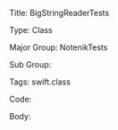 Title:  BigStringReaderTests

Type:   Class

Major Group: NotenikTests

Sub Group:   

Tags:   swift.class

Code:



Body:


